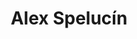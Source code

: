 ---
title: "Alex Spelucín"
description: "Especialista en analítica digital y web, trabajando desde Lima, Perú."
---